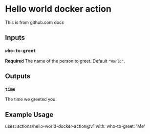 # Hello world docker action

This is from github.com docs

## Inputs

### `who-to-greet`

**Required** The name of the person to greet. Default `"World"`.

## Outputs

### `time`

The time we greeted you.

## Example Usage

uses: actions/hello-world-docker-action@v1
with:
  who-to-greet: 'Me'
